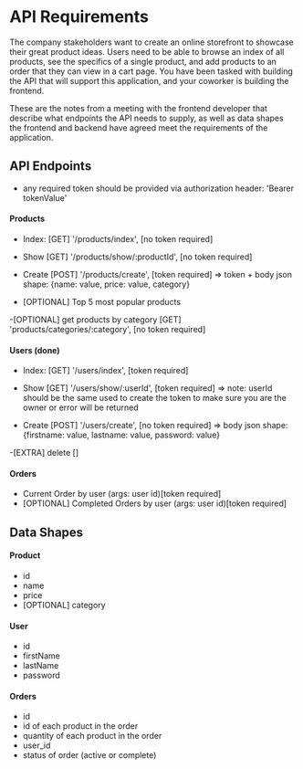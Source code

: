 # API Requirements
The company stakeholders want to create an online storefront to showcase their great product ideas. Users need to be able to browse an index of all products, see the specifics of a single product, and add products to an order that they can view in a cart page. You have been tasked with building the API that will support this application, and your coworker is building the frontend.

These are the notes from a meeting with the frontend developer that describe what endpoints the API needs to supply, as well as data shapes the frontend and backend have agreed meet the requirements of the application.

## API Endpoints
* any required token should be provided via authorization header: 'Bearer tokenValue'

#### Products 

- Index: [GET] '/products/index',  [no token required] 


- Show [GET] '/products/show/:productId', [no token required]


- Create [POST] '/products/create', [token required] => token  + body json shape: {name: value, price: value, category}


- [OPTIONAL] Top 5 most popular products  


-[OPTIONAL] get products by category [GET] 'products/categories/:category', [no token required] 


#### Users (done)

- Index: [GET] '/users/index',  [token required]  


- Show [GET] '/users/show/:userId', [token required] => note: userId should be the same used to create the token to make sure you are the owner or error will be returned


- Create [POST] '/users/create', [no token required] => body json shape: {firstname: value, lastname: value, password: value}

-[EXTRA] delete []

#### Orders

- Current Order by user (args: user id)[token required]
- [OPTIONAL] Completed Orders by user (args: user id)[token required]

## Data Shapes

#### Product

- id
- name
- price
- [OPTIONAL] category

#### User

- id
- firstName
- lastName
- password

#### Orders

- id
- id of each product in the order
- quantity of each product in the order
- user_id
- status of order (active or complete)
